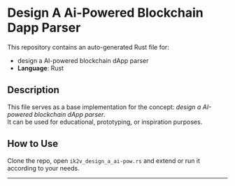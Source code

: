 # Design A Ai-Powered Blockchain Dapp Parser

This repository contains an auto-generated Rust file for:

- design a AI-powered blockchain dApp parser
- **Language**: Rust

## Description

This file serves as a base implementation for the concept: *design a AI-powered blockchain dApp parser*.  
It can be used for educational, prototyping, or inspiration purposes.

## How to Use

Clone the repo, open `ik2v_design_a_ai-pow.rs` and extend or run it according to your needs.

---



